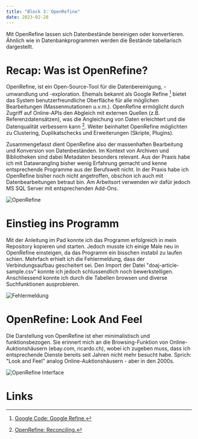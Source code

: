 ```yaml
---
title: "Block 3: OpenRefine"
date: 2023-02-28
---
```


Mit OpenRefine lassen sich Datenbestände bereinigen oder konvertieren. Ähnlich wie in Datenbankprogrammen werden die Bestände tabellarisch dargestellt. 

# Recap: Was ist OpenRefine?

OpenRefine, ist ein Open-Source-Tool für die Datenbereinigung, -umwandlung und -exploration. Ehemals bekannt als Google Refine [^1] bietet das System benutzerfreundliche Oberfläche für alle möglichen Bearbeitungen (Massenmutationen u.v.m.). OpenRefine ermöglicht durch Zugriff auf Online-APIs den Abgleich mit externen Quellen (z.B. Referenzdatensätzen), was die Angleichung von Daten erleichtert und die Datenqualität verbessern kann [^2]. Weiter beinhaltet OpenRefine möglichten zu Clustering, Duplikatschecks und Erweiterungen (Skripte, Plugins). 

Zusammengefasst dient OpenRefine also der massenhaften Bearbeitung und Konversion von Datenbeständen. Im Kontext von Archiven und Bibliotheken sind dabei Metadaten besonders relevant. Aus der Praxis habe ich mit Datawrangling bisher wenig Erfahrung gemacht und kenne entsprechende Programme aus der Berufswelt nicht. In der Praxis habe ich OpenRefine bisher noch nicht angetroffen, obschon ich auch mit Datenbearbeitungen betraut bin. Am Arbeitsort verwenden wir dafür jedoch MS SQL Server mit entsprechenden Add-Ons.

![OpenRefine](/LeTaBu/assets/images/OpenRefine.png)

# Einstieg ins Programm

Mit der Anleitung im Pad konnte ich das Programm erfolgreich in mein Repository kopieren und starten. Jedoch musste ich einige Male neu in OpenRefine einsteigen, da das Programm ein bisschen instabil zu laufen schien. Mehrfach erhielt ich die Fehlermeldung, dass der Verbindungsaufbau gescheitert sei. Den Import der Datei "doaj-article-sample.csv" konnte ich jedoch schlussendlich noch bewerkstelligen. Anschliessend konnte ich durch die Tabellen browsen und diverse Suchfunktionen ausprobieren. 

![Fehlermeldung](/LeTaBu/assets/images/LocalHost.png)


# OpenRefine: Look And Feel

Die Darstellung von OpenRefine ist eher minimalistisch und funktionsbezogen. Sie erinnert mich an die Browsing-Funktion von Online-Auktionshäusern (ebay.com, ricardo.ch), wobei ich zugeben muss, dass ich entsprechende Dienste bereits seit Jahren nicht mehr besucht habe. Sprich: "Look and Feel" analog Online-Auktionshäusern - aber in den 2000s.

![OpenRefine Interface](/LeTaBu/assets/images/OpenRefine_Screen.png)

# Links

[^1]:[ Google Code: Google Refine.]( https://code.google.com/archive/p/google-refine/)
[^2]:[OpenRefine: Reconciling.]( https://openrefine.org/docs/manual/reconciling)
